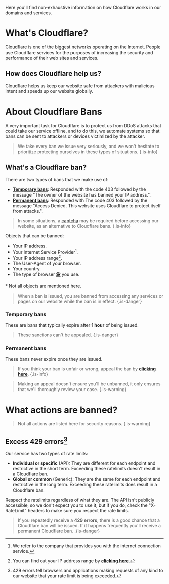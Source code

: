 Here you'll find non-exhaustive information on how Cloudflare works in our domains and services.

# What's Cloudflare?

Cloudflare is one of the biggest networks operating on the Internet. People use Cloudflare services for the purposes of increasing the security and performance of their web sites and services.

## How does Cloudflare help us?

Cloudflare helps us keep our website safe from attackers with malicious intent and speeds up our website globally.

# About Cloudflare Bans

A very important task for Cloudflare is to protect us from DDoS attacks that could take our service offline, and to do this, we automate systems so that bans can be sent to attackers or devices victimized by the attacker.

> We take every ban we issue very seriously, and we won't hesitate to prioritize protecting ourselves in these types of situations.
> {.is-info}

## What's a Cloudflare ban?

There are two types of bans that we make use of:
- **[Temporary bans]()**: Responded with the code 403 followed by the message "The owner of the website has banned your IP address.".
- **[Permanent bans]()**: Responded with The code 403 followed by the message "Access Denied. This website uses Cloudflare to protect itself from attacks.".

> In some situations, a [captcha](https://www.hcaptcha.com) may be required before accessing our website, as an alternative to Cloudflare bans.
> {.is-info}

Objects that can be banned:
- Your IP address.
- Your Internet Service Provider[^1].
- Your IP address range[^2].
- The User-Agent of your browser.
- Your country.
- The type of browser [🕵️](https://www.torproject.org/) you use.

\* Not all objects are mentioned here.

> When a ban is issued, you are banned from accessing any services or pages on our website while the ban is in effect.
> {.is-danger}

### Temporary bans

These are bans that typically expire after **1 hour** of being issued.

> These sanctions can't be appealed.
> {.is-danger}

### Permanent bans

These bans never expire once they are issued.

> If you think your ban is unfair or wrong, appeal the ban by **[clicking here](https://forms.gle/Pdig38H5gn6XfyW76)**.
> {.is-info}

> Making an appeal doesn't ensure you'll be unbanned, it only ensures that we'll thoroughly review your case.
> {.is-warning}

# What actions are banned?

> Not all actions are listed here for security reasons.
> {.is-warning}

## Excess 429 errors[^3]

Our service has two types of rate limits:
- **Individual or specific** (API): They are different for each endpoint and restrictive in the short term. Exceeding these ratelimits doesn't result in a Cloudflare ban.
- **Global or common** (Generic): They are the same for each endpoint and restrictive in the long term. Exceeding these ratelimits does result in a Cloudflare ban.

Respect the ratelimits regardless of what they are. The API isn't publicly accessible, so we don't expect you to use it, but if you do, check the "X-RateLimit" headers to make sure you respect the rate limits.

> If you repeatedly receive a **429 errors**, there is a good chance that a Cloudflare ban will be issued. If it happens frequently you'll receive a permanent Cloudflare ban.
> .{is-danger}

[^1]: We refer to the company that provides you with the internet connection service.
[^2]: You can find out your IP address range by **[clicking here](https://www.calculator.net/ip-subnet-calculator.html)**.
[^3]: 429 errors tell browsers and applications making requests of any kind to our website that your rate limit is being exceeded.

